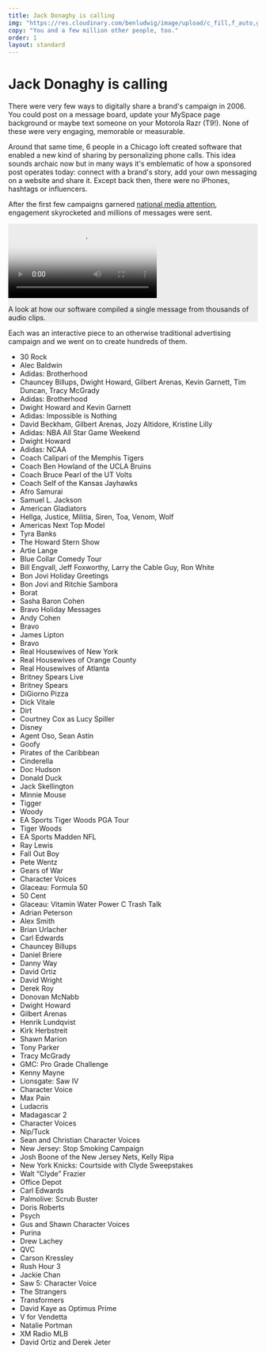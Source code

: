 ```yaml
---
title: Jack Donaghy is calling
img: "https://res.cloudinary.com/benludwig/image/upload/c_fill,f_auto,g_face,h_500,q_auto:best,w_1000/v1573597323/Jack-Donaghy_hg3gcm.jpg"
copy: "You and a few million other people, too."
order: 1
layout: standard
---
```


<div class="page">
  <div class="type-column">
  <h1>Jack Donaghy is calling</h1>
  <p>There were very few ways to digitally share a brand's campaign in 2006. You could post on a message board, update your MySpace page background or maybe text someone on your Motorola Razr (T9!). None of these were very engaging, memorable or measurable.</p>
  <p>Around that same time, 6 people in a Chicago loft created software that enabled a new kind of sharing by personalizing phone calls. This idea sounds archaic now but in many ways it's emblematic of how a sponsored post operates today: connect with a brand's story, add your own messaging on a website and share it. Except back then, there were no iPhones, hashtags or influencers.</p>

  <p>After the first few campaigns garnered <a href="https://www.cnet.com/news/snakes-on-a-phone-call-from-samuel-l-jackson/" target="_blank">national media attention</a>, engagement skyrocketed and millions of messages were sent.</p>
  </div>

  <div class="video-column-1000" style="background-color:#ECECEC;">
    <video controls poster="https://res.cloudinary.com/benludwig/image/upload/f_auto,q_auto:best/v1576776149/jackaudio_frame_j9agtw.png">
      <source src="https://res.cloudinary.com/benludwig/video/upload/vc_auto/v1576786663/jackaudio_medium_render_ayojqg.mp4">
      <source src="https://res.cloudinary.com/benludwig/video/upload/vc_auto/v1576786663/jackaudio_medium_render_ayojqg.webm" type="video/webm">
      Your browser does not support the video tag.
    </video>
    <p class="caption">A look at how our software compiled a single message from thousands of audio clips.</p>
  </div>

  <div class="type-column">
  <p>Each was an interactive piece to an otherwise traditional advertising campaign and we went on to create hundreds of them.</p>

  <ul class="type-unordered-list">

  <li class="type-list">30 Rock</li>
  <li class="type-list-muted">Alec Baldwin</li>

  <li class="type-list">Adidas: Brotherhood</li>
  <li class="type-list-muted">Chauncey Billups, Dwight Howard, Gilbert Arenas, Kevin Garnett, Tim Duncan, Tracy McGrady</li>

  <li class="type-list">Adidas: Brotherhood</li>
  <li class="type-list-muted">Dwight Howard and Kevin Garnett</li>

  <li class="type-list">Adidas: Impossible is Nothing</li>
  <li class="type-list-muted">David Beckham, Gilbert Arenas, Jozy Altidore, Kristine Lilly</li>

  <li class="type-list">Adidas: NBA All Star Game Weekend</li>
  <li class="type-list-muted">Dwight Howard</li>

  <li class="type-list">Adidas: NCAA</li>
  <li class="type-list-muted">Coach Calipari of the Memphis Tigers</li>
  <li class="type-list-muted">Coach Ben Howland of the UCLA Bruins</li>
  <li class="type-list-muted">Coach Bruce Pearl of the UT Volts</li>
  <li class="type-list-muted">Coach Self of the Kansas Jayhawks</li>

  <li class="type-list">Afro Samurai</li>
  <li class="type-list-muted">Samuel L. Jackson</li>

  <li class="type-list">American Gladiators</li>
  <li class="type-list-muted">Hellga, Justice, Militia, Siren, Toa, Venom, Wolf</li>

  <li class="type-list">Americas Next Top Model</li>
  <li class="type-list-muted">Tyra Banks</li>

  <li class="type-list">The Howard Stern Show</li>
  <li class="type-list-muted">Artie Lange</li>

  <li class="type-list">Blue Collar Comedy Tour</li>
  <li class="type-list-muted">Bill Engvall, Jeff Foxworthy, Larry the Cable Guy, Ron White</li>

  <li class="type-list">Bon Jovi Holiday Greetings</li>
  <li class="type-list-muted">Bon Jovi and Ritchie Sambora</li>

  <li class="type-list">Borat</li>
  <li class="type-list-muted">Sasha Baron Cohen</li>

  <li class="type-list">Bravo Holiday Messages</li>
  <li class="type-list-muted">Andy Cohen</li>

  <li class="type-list">Bravo</li>
  <li class="type-list-muted">James Lipton</li>

  <li class="type-list">Bravo</li>
  <li class="type-list-muted">Real Housewives of New York</li>
  <li class="type-list-muted">Real Housewives of Orange County</li>
  <li class="type-list-muted">Real Housewives of Atlanta</li>

  <li class="type-list">Britney Spears Live</li>
  <li class="type-list-muted">Britney Spears</li>

  <li class="type-list">DiGiorno Pizza</li>
  <li class="type-list-muted">Dick Vitale</li>

  <li class="type-list">Dirt</li>
  <li class="type-list-muted">Courtney Cox as Lucy Spiller</li>

  <li class="type-list">Disney</li>
  <li class="type-list-muted">Agent Oso, Sean Astin</li>
  <li class="type-list-muted">Goofy</li>
  <li class="type-list-muted">Pirates of the Caribbean</li>
  <li class="type-list-muted">Cinderella</li>
  <li class="type-list-muted">Doc Hudson</li>
  <li class="type-list-muted">Donald Duck</li>
  <li class="type-list-muted">Jack Skellington</li>
  <li class="type-list-muted">Minnie Mouse</li>
  <li class="type-list-muted">Tigger</li>
  <li class="type-list-muted">Woody</li>

  <li class="type-list">EA Sports Tiger Woods PGA Tour</li>
  <li class="type-list-muted">Tiger Woods</li>

  <li class="type-list">EA Sports Madden NFL</li>
  <li class="type-list-muted">Ray Lewis</li>

  <li class="type-list">Fall Out Boy</li>
  <li class="type-list-muted">Pete Wentz</li>

  <li class="type-list">Gears of War</li>
  <li class="type-list-muted">Character Voices</li>

  <li class="type-list">Glaceau: Formula 50</li>
  <li class="type-list-muted">50 Cent</li>

  <li class="type-list">Glaceau: Vitamin Water Power C Trash Talk</li>
  <li class="type-list-muted">Adrian Peterson</li>
  <li class="type-list-muted">Alex Smith</li>
  <li class="type-list-muted">Brian Urlacher</li>
  <li class="type-list-muted">Carl Edwards</li>
  <li class="type-list-muted">Chauncey Billups</li>
  <li class="type-list-muted">Daniel Briere</li>
  <li class="type-list-muted">Danny Way</li>
  <li class="type-list-muted">David Ortiz</li>
  <li class="type-list-muted">David Wright</li>
  <li class="type-list-muted">Derek Roy</li>
  <li class="type-list-muted">Donovan McNabb</li>
  <li class="type-list-muted">Dwight Howard</li>
  <li class="type-list-muted">Gilbert Arenas</li>
  <li class="type-list-muted">Henrik Lundqvist</li>
  <li class="type-list-muted">Kirk Herbstreit</li>
  <li class="type-list-muted">Shawn Marion</li>
  <li class="type-list-muted">Tony Parker</li>
  <li class="type-list-muted">Tracy McGrady</li>

  <li class="type-list">GMC: Pro Grade Challenge</li>
  <li class="type-list-muted">Kenny Mayne</li>

  <li class="type-list">Lionsgate: Saw IV</li>
  <li class="type-list-muted">Character Voice</li>

  <li class="type-list">Max Pain</li>
  <li class="type-list-muted">Ludacris</li>

  <li class="type-list">Madagascar 2</li>
  <li class="type-list-muted">Character Voices</li>

  <li class="type-list">Nip/Tuck</li>
  <li class="type-list-muted">Sean and Christian Character Voices</li>

  <li class="type-list">New Jersey: Stop Smoking Campaign</li>
  <li class="type-list-muted">Josh Boone of the New Jersey Nets, Kelly Ripa</li>

  <li class="type-list">New York Knicks: Courtside with Clyde Sweepstakes</li>
  <li class="type-list-muted">Walt “Clyde” Frazier</li>

  <li class="type-list">Office Depot</li>
  <li class="type-list-muted">Carl Edwards</li>

  <li class="type-list">Palmolive: Scrub Buster</li>
  <li class="type-list-muted">Doris Roberts</li>

  <li class="type-list">Psych</li>
  <li class="type-list-muted">Gus and Shawn Character Voices</li>

  <li class="type-list">Purina</li>
  <li class="type-list-muted">Drew Lachey</li>

  <li class="type-list">QVC</li>
  <li class="type-list-muted">Carson Kressley</li>

  <li class="type-list">Rush Hour 3</li>
  <li class="type-list-muted">Jackie Chan</li>

  <li class="type-list">Saw 5: Character Voice</li>
  <li class="type-list-muted">The Strangers</li>

  <li class="type-list">Transformers</li>
  <li class="type-list-muted">David Kaye as Optimus Prime</li>

  <li class="type-list">V for Vendetta</li>
  <li class="type-list-muted">Natalie Portman</li>

  <li class="type-list">XM Radio MLB</li>
  <li class="type-list-muted">David Ortiz and Derek Jeter</li>

</ul>





  </div>




</div>
